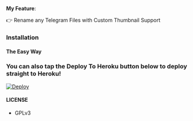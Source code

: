 
**My Feature**:

👉 Rename any Telegram Files with Custom Thumbnail Support

### Installation

#### The Easy Way



### You can also tap the Deploy To Heroku button below to deploy straight to Heroku!

[![Deploy](https://www.herokucdn.com/deploy/button.svg)](https://www.heroku.com/deploy?template=https://github.com/happyboy/renamerobot)


#### LICENSE
- GPLv3

